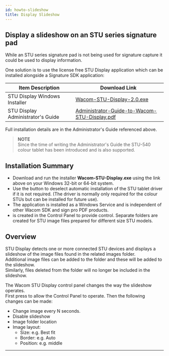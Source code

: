 ```yaml
---
id: howto-slideshow
title: Display Slideshow
---
```


## Display a slideshow on an STU series signature pad

While an STU series signature pad is not being used for signature capture it could be used to display information.  

One solution is to use the license free STU Display application which can be installed alongside a Signature SDK application:

| Item Description                  | Download Link                                                                                                  |
|-----------------------------------|----------------------------------------------------------------------------------------------------------------|
| STU Display Windows Installer     | [Wacom-STU-Display-2.0.exe](http://cdn.wacom.com/u/marketplace/INK-SDK/faqs/sig/Wacom-STU-Display-2.0.exe) |
| STU Display Administrator's Guide | <a href="http://cdn.wacom.com/u/marketplace/INK-SDK/faqs/sig/Administrator-Guide-to-Wacom-STU-Display.pdf" target="_blank">Administrator-Guide-to-Wacom-STU-Display.pdf</a> |

Full installation details are in the Administrator's Guide referenced above.

> **NOTE**  
> Since the time of writing the Administrator's Guide the STU-540 colour tablet has been introduced and is also supported.  


## Installation Summary

* Download and run the installer **Wacom-STU-Display.exe** using the link above on your Windows 32-bit or 64-bit system.  
* Use the <Options> button to deselect automatic installation of the STU tablet driver if it is not required. (The driver is normally only required for the colour STUs but can be installed for future use).  
* The application is installed as a Windows Service and is independent of other Wacom SDK and sign pro PDF products.
* <Wacom STU Display> is created in the Control Panel to provide control. Separate folders are created for STU image files prepared for different size STU models.  


## Overview

STU Display detects one or more connected STU devices and displays a slideshow of the image files found in the related images folder.  
Additional image files can be added to the folder and these will be added to the slideshow.  
Similarly, files deleted from the folder will no longer be included in the slideshow.  

The Wacom STU Display control panel changes the way the slideshow operates.  
First press <Change> to allow the Control Panel to operate. Then the following changes can be made:  

* Change image every N seconds.
* Disable slideshow
* Image folder location
* Image layout:  
    * Size: e.g. Best fit
    * Border: e.g. Auto
    * Position: e.g. middle

---

